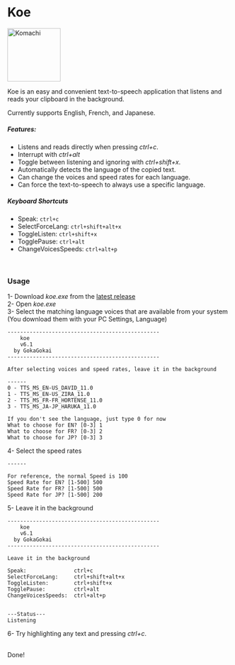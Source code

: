 # Koe
   
<img src="/Source/komachi.ico" alt="Komachi" width="120"/>

<br>

Koe is an easy and convenient text-to-speech application that listens and reads your clipboard in the background.   

Currently supports English, French, and Japanese.  
  
##### Features:
- Listens and reads directly when pressing *ctrl+c*.  
- Interrupt with *ctrl+alt*
- Toggle between listening and ignoring with *ctrl+shift+x*.  
- Automatically detects the language of the copied text.  
- Can change the voices and speed rates for each language.  
- Can force the text-to-speech to always use a specific language.   
 
   
##### Keyboard Shortcuts

- Speak: `ctrl+c`
- SelectForceLang: `ctrl+shift+alt+x`
- ToggleListen: `ctrl+shift+x`
- TogglePause: `ctrl+alt`
- ChangeVoicesSpeeds: `ctrl+alt+p`

<br>

### Usage 
1- Download *koe.exe* from the <a href="https://github.com/GokaGokai/koe/releases">latest release</a>  
2- Open *koe.exe*  
3- Select the matching language voices that are available from your system  
(You download them with your PC Settings, Language)
```
------------------------------------------------
    koe
    v6.1
  by GokaGokai
------------------------------------------------

After selecting voices and speed rates, leave it in the background

------
0 - TTS_MS_EN-US_DAVID_11.0
1 - TTS_MS_EN-US_ZIRA_11.0
2 - TTS_MS_FR-FR_HORTENSE_11.0
3 - TTS_MS_JA-JP_HARUKA_11.0

If you don't see the language, just type 0 for now
What to choose for EN? [0-3] 1
What to choose for FR? [0-3] 2
What to choose for JP? [0-3] 3
```
4- Select the speed rates  
```
------

For reference, the normal Speed is 100
Speed Rate for EN? [1-500] 500
Speed Rate for FR? [1-500] 500
Speed Rate for JP? [1-500] 200
```
5- Leave it in the background  
```
------------------------------------------------
    koe
    v6.1
  by GokaGokai
------------------------------------------------

Leave it in the background

Speak:               ctrl+c
SelectForceLang:     ctrl+shift+alt+x
ToggleListen:        ctrl+shift+x
TogglePause:         ctrl+alt
ChangeVoicesSpeeds:  ctrl+alt+p


---Status---
Listening 
```

6- Try highlighting any text and pressing *ctrl+c*.  

<br>   
Done!  

